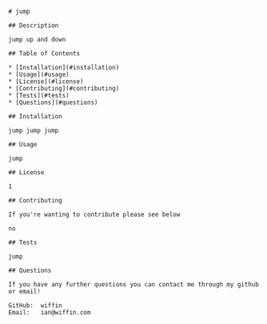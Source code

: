 
    # jump

    ## Description

    jump up and down

    ## Table of Contents

    * [Installation](#installation)
    * [Usage](#usage)
    * [License](#license)
    * [Contributing](#contributing)
    * [Tests](#tests)
    * [Questions](#questions)
    
    ## Installation

    jump jump jump

    ## Usage

    jump

    ## License

    1

    ## Contributing

    If you're wanting to contribute please see below
    
    no 

    ## Tests

    jump

    ## Questions

    If you have any further questions you can contact me through my github or email!

    GitHub:  wiffin
    Email:   ian@wiffin.com
